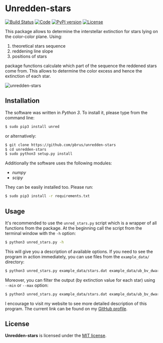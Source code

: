 # Unredden-stars
[![Build Status](https://travis-ci.org/pbrus/unredden-stars.svg?branch=master)](https://travis-ci.org/pbrus/unredden-stars) [![Code](https://img.shields.io/badge/code-Python-blue.svg "Python")](https://www.python.org/) [![PyPI version](https://badge.fury.io/py/unred.svg)](https://badge.fury.io/py/unred) [![License](https://img.shields.io/badge/license-MIT-yellow.svg "MIT license")](https://github.com/pbrus/unredden-stars/blob/master/LICENSE)

This package allows to determine the interstellar extinction for stars lying on the color-color plane. Using:
1. theoretical stars sequence
2. reddening line slope
3. positions of stars

package functions calculate which part of the sequence the reddened stars come from. This allows to determine the color excess and hence the extinction of each star.

![unredden-stars](http://www.astro.uni.wroc.pl/ludzie/brus/img/github/unred-stars.gif)

## Installation

The software was written in *Python 3*. To install it, please type from the command line:
```bash
$ sudo pip3 install unred
```
or alternatively:
```bash
$ git clone https://github.com/pbrus/unredden-stars
$ cd unredden-stars
$ sudo python3 setup.py install
```
Additionally the software uses the following modules:

 * *numpy*
 * *scipy*

They can be easily installed too. Please run:
```bash
$ sudo pip3 install -r requirements.txt
```

## Usage

It's recommended to use the `unred_stars.py` script which is a wrapper of all functions from the package. At the beginning call the script from the terminal window with the `-h` option:
```bash
$ python3 unred_stars.py -h
```
This will give you a description of available options. If you need to see the program in action immediately, you can use files from the `example_data/` directory:
```bash
$ python3 unred_stars.py example_data/stars.dat example_data/ub_bv_dwarfs.dat 0.72 3.1
```
Moreover, you can filter the output (by extinction value for each star) using `--min` or `--max` option:
```bash
$ python3 unred_stars.py example_data/stars.dat example_data/ub_bv_dwarfs.dat 0.72 3.1 --min
```

I encourage to visit my website to see more detailed description of this program. The current link can be found on my [GitHub profile](https://github.com/pbrus).

## License

**Unredden-stars** is licensed under the [MIT license](http://opensource.org/licenses/MIT).
